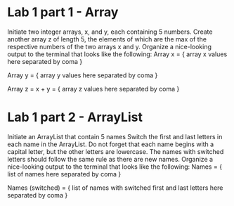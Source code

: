 # Lab 1 part 1 - Array

Initiate two integer arrays, x, and y, each containing 5 numbers.
Create another array z of length 5, the elements of which are the max of the respective numbers of the two arrays x and y.
Organize a nice-looking output to the terminal that looks like the following:
Array x = { array x values here separated by coma }

Array y = { array y values here separated by coma }

Array z = x + y = { array z values here separated by coma }

# Lab 1 part 2 - ArrayList

Initiate an ArrayList that contain 5 names
Switch the first and last letters in each name in the ArrayList. Do not forget that each name begins with a capital letter, but the other letters are lowercase. The names with switched letters should follow the same rule as there are new names.
Organize a nice-looking output to the terminal that looks like the following:
Names = { list of names here separated by coma }

Names (switched) = { list of names with switched first and last letters here separated by coma }
